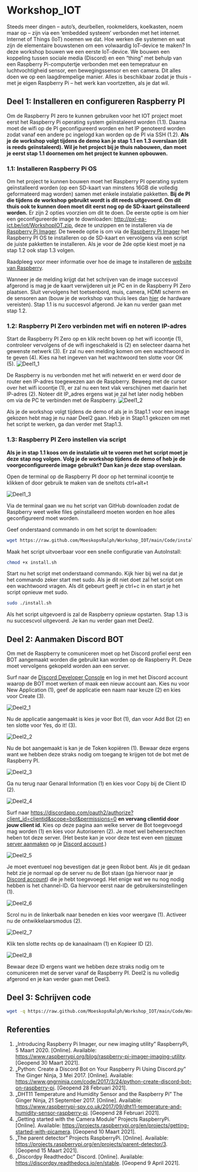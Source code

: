 # Workshop_IOT

Steeds meer dingen – auto’s, deurbellen, rookmelders, koelkasten, noem maar op – zijn via een ‘embedded systeem’ verbonden met het internet. Internet of Things (IoT) noemen we dat. Hoe werken die systemen en wat zijn de elementaire bouwstenen om een volwaardig IoT-device te maken? In deze workshop bouwen we een eerste IoT-device. We bouwen een koppeling tussen sociale media (Discord) en een “thing” met behulp van een Raspberry Pi-computertje verbonden met een temepratuur en luchtvochtigheid sensor, een bewegingssensor en een camera. Dit alles doen we op een laagdrempelige manier. Alles is beschikbaar zodat je thuis - met je eigen Raspberry Pi – het werk kan voortzetten, als je dat wil.

## Deel 1: Installeren en configureren Raspberry PI
Om de Raspberry PI zero te kunnen gebruiken voor het IOT project moet eerst het Raspberry Pi operating system geïnstaleerd worden (1.1). Daarna moet de wifi op de PI geconfigureerd worden en het IP genoteerd worden zodat vanaf een andere pc ingelogd kan worden op de PI via SSH (1.2). **Als je de workshop volgt tijdens de demo kan je stap 1.1 en 1.3 overslaan (dit is reeds geïnstaleerd). Wil je het project bij je thuis nabouwen, dan moet je eerst stap 1.1 doornemen om het project te kunnen opbouwen.**

### 1.1: Installeren Raspberry Pi OS

Om het project te kunnen bouwen moet het Raspberry PI operating system geïnstalleerd worden (op een SD-kaart van minstens 16GB die volledig geformateerd mag worden) samen met enkele instalatie pakketten. **Bij de PI die tijdens de workshop gebruikt wordt is dit reeds uitgevoerd. Om dit thuis ook te kunnen doen moet dit eerst nog op de SD-kaart geïnstalleerd worden.** Er zijn 2 opties voorzien om dit te doen. De eerste optie is om hier een geconfigureerde image te downloaden: http://pxl-ea-ict.be/iot/WorkshopIOT.zip, deze te unzippen en te installeren via de [Raspberry Pi Imager](https://www.raspberrypi.org/software/). De tweede optie is om via de [Raspberry Pi Imager](https://www.raspberrypi.org/software/) het Raspberry PI OS te installeren op de SD-kaart en vervolgens via een script de juiste pakketten te installeren. Als je voor de 2de optie kiest moet je na stap 1.2 ook stap 1.3 volgen.

Raadpleeg voor meer informatie over hoe de image te installeren de [website van Raspberry](https://www.raspberrypi.org/blog/raspberry-pi-imager-imaging-utility/). 

Wanneer je de melding krijgt dat het schrijven van de image succesvol afgerond is mag je de kaart verwijderen uit je PC en in de Raspberry PI Zero plaatsen. Sluit vervolgens het toetsenbord, muis, camera, HDMI scherm en de sensoren aan (bouw je de workshop van thuis lees dan [hier](./Hardware/README.md) de hardware vereisten). Stap 1.1 is nu succesvol afgerond. Je kan nu verder gaan met stap 1.2.

### 1.2: Raspberry PI Zero verbinden met wifi en noteren IP-adres

Start de Raspberry PI Zero op en klik recht boven op het wifi icoontje (1), controleer vervolgens of de wifi ingeschakeld is (2) en selecteer daarna het gewenste netwerk (3). Er zal nu een melding komen om een wachtwoord in te geven (4). Kies na het ingeven van het wachtwoord ten slotte voor OK (5).
![Deel1_1](/Documentatie/Afbeeldingen/Deel1_1.jpg)

De Raspberry is nu verbonden met het wifi netwerkt en er werd door de router een IP-adres toegewezen aan de Raspberry. Beweeg met de cursor over het wifi icoontje (1), er zal nu een text vlak verschijnen met daarin het IP-adres (2). Noteer dit IP_adres ergens wat je zal het later nodig hebben om via de PC te verbinden met de Raspberry.
![Deel1_2](/Documentatie/Afbeeldingen/Deel1_2.jpg)

Als je de workshop volgt tijdens de demo of als je in Stap1.1 voor een image gekozen hebt mag je nu naar Deel2 gaan. Heb je in Stap1.1 gekozen om met het script te werken, ga dan verder met Stap1.3.

### 1.3: Raspberry PI Zero instellen via script

**Als je in stap 1.1 koos om de instalatie uit te voeren met het script moet je deze stap nog volgen. Volg je de workshop tijdens de demo of heb je de voorgeconfigureerde image gebruikt? Dan kan je deze stap overslaan.**

Open de terminal op de Raspberry PI door op het terminal icoontje te klikken of door gebruik te maken van de sneltots ctrl+alt+t

![Deel1_3](/Documentatie/Afbeeldingen/Deel1_3.jpg)

Via de terminal gaan we nu het script van GitHub downloaden zodat de Raspberry weet welke files geïnstalleerd moeten worden en hoe alles geconfigureerd moet worden.

Geef onderstaand commando in om het script te downloaden: 
```bash
wget https://raw.github.com/MoeskopsRalph/Workshop_IOT/main/Code/install.sh
```

Maak het script uitvoerbaar voor een snelle configuratie van AutoInstall:
```bash
chmod +x install.sh
```

Start nu het script met onderstaand commando. Kijk hier bij wel na dat je het commando zeker start met sudo. Als je dit niet doet zal het script om een wachtwoord vragen. Als dit gebeurt geeft je ctrl+c in en start je het script opnieuw met sudo.
```bash
sudo ./install.sh
```

Als het script uitgevoerd is zal de Raspberry opnieuw opstarten. Stap 1.3 is nu succescvol uitgevoerd. Je kan nu verder gaan met Deel2.

## Deel 2: Aanmaken Discord BOT
Om met de Raspberry te comuniceren moet op het Discord profiel eerst een BOT aangemaakt worden die gebruikt kan worden op de Raspberry PI. Deze moet vervolgens gekopeld worden aan een server. 

Surf naar de [Discord Developer Console](https://discordapp.com/developers/applications/me) en log in met het Discord account waarop de BOT moet werken of maak een nieuw account aan. Kies nu voor New Application (1), geef de applicatie een naam naar keuze (2) en kies voor Create (3).

![Deel2_1](/Documentatie/Afbeeldingen/Deel2_1.jpg)

Nu de applicatie aangemaakt is kies je voor Bot (1), dan voor Add Bot (2) en ten slotte voor Yes, do it! (3).

![Deel2_2](/Documentatie/Afbeeldingen/Deel2_2.jpg)

Nu de bot aangemaakt is kan je de Token kopiëren (1). Bewaar deze ergens want we hebben deze straks nodig om toegang te krijgen tot de bot met de Raspberry PI.

![Deel2_3](/Documentatie/Afbeeldingen/Deel2_3.jpg)

Ga nu terug naar Genaral Information (1) en kies voor Copy bij de Client ID (2). 

![Deel2_4](/Documentatie/Afbeeldingen/Deel2_4.jpg)

Surf naar https://discordapp.com/oauth2/authorize?client_id=clientid&scope=bot&permissions=0 **en vervang clientid door jouw client id**. Kies op deze pagina aan welke server de Bot toegevoegd mag worden (1) en kies voor Autoriseren (2). Je moet wel beheersrechten heben tot deze server. (Het beste kan je voor deze test even een [nieuwe server aanmaken](https://support.discord.com/hc/nl/articles/204849977-Hoe-kan-ik-een-server-cre%C3%ABren-) op je [Discord account](https://discord.com/app).)

![Deel2_5](/Documentatie/Afbeeldingen/Deel2_5.jpg)

Je moet eventueel nog bevestigen dat je geen Robot bent. Als je dit gedaan hebt zie je normaal op de server nu de Bot staan (ga hiervoor naar je [Discord account](https://discord.com/app)) die je hebt toegevoegd. Het enige wat we nu nog nodig hebben is het channel-ID. Ga hiervoor eerst naar de gebruikersinstellingen (1).

![Deel2_6](/Documentatie/Afbeeldingen/Deel2_6.jpg)
  
Scrol nu in de linkerbalk naar beneden en kies voor weergave (1). Activeer nu de ontwikkelaarsmodus (2).

![Deel2_7](/Documentatie/Afbeeldingen/Deel2_7.jpg)

Klik ten slotte rechts op de kanaalnaam (1) en Kopieer ID (2).

![Deel2_8](/Documentatie/Afbeeldingen/Deel2_8.jpg)

Bewaar deze ID ergens want we hebben deze straks nodig om te comuniceren met de server vanaf de Raspberry PI. Deel2 is nu volledig afgerond en je kan verder gaan met Deel3.

## Deel 3: Schrijven code
```bash
wget -q https://raw.github.com/MoeskopsRalph/Workshop_IOT/main/Code/Workshop.py -O ~/Desktop/IOT_Workshop/Workshop.py
```


## Referenties
1. „Introducing Raspberry Pi Imager, our new imaging utility” RaspberryPi, 5 Maart 2020. [Online]. Available: https://www.raspberrypi.org/blog/raspberry-pi-imager-imaging-utility. [Geopend 30 Maart 2021].
2. „Python: Create a Discord Bot on Your Raspberry Pi Using Discord.py” The Ginger Ninja, 3 Mei 2017. [Online]. Available: https://www.gngrninja.com/code/2017/3/24/python-create-discord-bot-on-raspberry-pi. [Geopend 28 Februari 2021].
3. „DHT11 Temperature and Humidity Sensor and the Raspberry Pi” The Ginger Ninja, 21 September 2017. [Online]. Available: https://www.raspberrypi-spy.co.uk/2017/09/dht11-temperature-and-humidity-sensor-raspberry-pi. [Geopend 28 Februari 2021].
4. „Getting started with the Camera Module” Projects RaspberryPi. [Online]. Available: https://projects.raspberrypi.org/en/projects/getting-started-with-picamera. [Geopend 10 Maart 2021].
5. „The parent detector” Projects RaspberryPi. [Online]. Available: https://projects.raspberrypi.org/en/projects/parent-detector/3. [Geopend 15 Maart 2021].
6. „Discordpy Readthedoc” Discord. [Online]. Available: https://discordpy.readthedocs.io/en/stable. [Geopend 9 April 2021].
